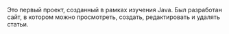 Это первый проект, созданный в рамках изучения Java. Был разработан сайт, в котором можно просмотреть, создать, редактировать и удалять статьи.
